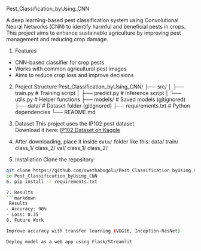  Pest_Classification_byUsing_CNN

A deep learning-based pest classification system using Convolutional Neural Networks (CNN) to identify harmful and beneficial pests in crops. This project aims to enhance sustainable agriculture by improving pest management and reducing crop damage.

1. Features
- CNN-based classifier for crop pests
- Works with common agricultural pest images
- Aims to reduce crop loss and improve decisions

2. Project Structure
Pest_Classification_byUsing_CNN/
├── src/
│ ├── train.py # Training script
│ ├── predict.py # Inference script
│ └── utils.py # Helper functions
├── models/ # Saved models (gitignored)
├── data/ # Dataset folder (gitignored)
├── requirements.txt # Python dependencies
└── README.md
3. Dataset
This project uses the IP102 pest dataset  
Download it here: [IP102 Dataset on Kaggle](https://www.kaggle.com/datasets/lqdisme/ip102-insect-pest-dataset)

4. After downloading, place it inside `data/` folder like this:
data/
  train/
    class_1/
    class_2/
  val/
    class_1/
    class_2/
5.  Installation
Clone the repository:
```bash
git clone https://github.com/swethabogolu/Pest_Classification_byUsing_CNN.git
cd Pest_Classification_byUsing_CNN
6. pip install -r requirements.txt

7. Results
```markdown
 Results
- Accuracy: 90%
- Loss: 0.35
8. Future Work

Improve accuracy with transfer learning (VGG16, Inception-ResNet)

Deploy model as a web app using Flask/Streamlit



